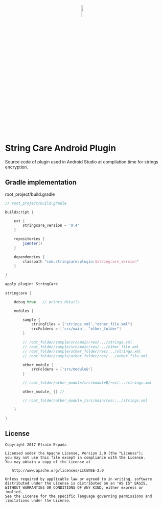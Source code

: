 <p align="center"><img width="10%" vspace="20" src="https://raw.githubusercontent.com/StringCare/AndroidLibrary/develop/sample/src/main/res/mipmap-xxxhdpi/ic_launcher.png"></p>


# String Care Android Plugin
Source code of plugin used in Android Studio at compilation time for strings encryption.

Gradle implementation
------------

root_project/build.gradle
```groovy
// root_project/build.gradle

buildscript {

    ext {
        stringcare_version = '0.4'
    }

    repositories {
        jcenter()
    }

    dependencies {
        classpath "com.stringcare:plugin:$stringcare_version"
    }

}
 
apply plugin: StringCare
 
stringcare {

    debug true   // prints details

    modules {

        sample {
            stringFiles = ['strings.xml',"other_file.xml"]
            srcFolders = ['src/main', "other_folder"]
        }

        // root_folder/sample/src/main/res/.../strings.xml
        // root_folder/sample/src/main/res/.../other_file.xml
        // root_folder/sample/other_folder/res/.../strings.xml
        // root_folder/sample/other_folder/res/.../other_file.xml

        other_module {
            srcFolders = ['src/moduleB']
        }

        // root_folder/other_module/src/moduleB/res/.../strings.xml

        other_module_ {} //

        // root_folder/other_module_/src/main/res/.../strings.xml

    }

}
```


License
-------
    Copyright 2017 Efraín Espada

    Licensed under the Apache License, Version 2.0 (the "License");
    you may not use this file except in compliance with the License.
    You may obtain a copy of the License at

       http://www.apache.org/licenses/LICENSE-2.0

    Unless required by applicable law or agreed to in writing, software
    distributed under the License is distributed on an "AS IS" BASIS,
    WITHOUT WARRANTIES OR CONDITIONS OF ANY KIND, either express or implied.
    See the License for the specific language governing permissions and
    limitations under the License.

